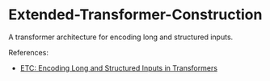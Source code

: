 # Extended-Transformer-Construction
A transformer architecture for encoding long and structured inputs.

References:
  * [ETC: Encoding Long and Structured Inputs in Transformers](https://arxiv.org/abs/2004.08483)

